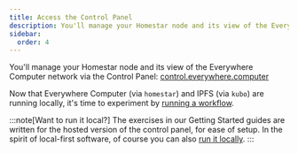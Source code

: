 ```yaml
---
title: Access the Control Panel
description: You'll manage your Homestar node and its view of the Everywhere Computer network via the Control Panel.
sidebar:
  order: 4
---
```


You'll manage your Homestar node and its view of the Everywhere Computer network via the Control Panel: [control.everywhere.computer](https://control.everywhere.computer/)

Now that Everywhere Computer (via `homestar`) and IPFS (via `kubo`) are running locally, it's time to experiment by [running a workflow](../run-a-workflow).

:::note[Want to run it local?]
The exercises in our Getting Started guides are written for the hosted version of the control panel, for ease of setup. In the spirit of local-first software, of course you can also [run it locally](../control-panel/running-it-locally).
:::